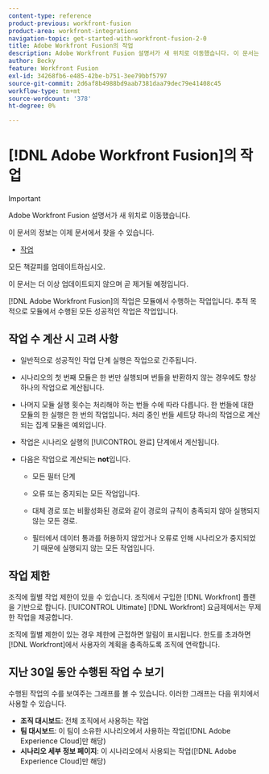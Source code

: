 ```yaml
---
content-type: reference
product-previous: workfront-fusion
product-area: workfront-integrations
navigation-topic: get-started-with-workfront-fusion-2-0
title: Adobe Workfront Fusion의 작업
description: Adobe Workfront Fusion 설명서가 새 위치로 이동했습니다. 이 문서는 더 이상 사용되지 않지만, 이 기능을 다루는 새 문서에 대한 링크를 포함합니다.
author: Becky
feature: Workfront Fusion
exl-id: 34268fb6-e485-42be-b751-3ee79bbf5797
source-git-commit: 2d6af8b4988bd9aab7381daa79dec79e41408c45
workflow-type: tm+mt
source-wordcount: '378'
ht-degree: 0%

---
```


# [!DNL Adobe Workfront Fusion]의 작업



>[!IMPORTANT]
>
>Adobe Workfront Fusion 설명서가 새 위치로 이동했습니다.
>
>이 문서의 정보는 이제 문서에서 찾을 수 있습니다.
>
>* [작업](https://experienceleague.adobe.com/docs/workfront-fusion/using/set-up-and-manage-fusion/licensing-and-operations-overviews/operations-in-workfront-fusion.html)
>
>모든 책갈피를 업데이트하십시오.
>
>이 문서는 더 이상 업데이트되지 않으며 곧 제거될 예정입니다.

[!DNL Adobe Workfront Fusion]의 작업은 모듈에서 수행하는 작업입니다. 추적 목적으로 모듈에서 수행된 모든 성공적인 작업은 작업입니다.

## 작업 수 계산 시 고려 사항

* 일반적으로 성공적인 작업 단계 실행은 작업으로 간주됩니다.

* 시나리오의 첫 번째 모듈은 한 번만 실행되며 번들을 반환하지 않는 경우에도 항상 하나의 작업으로 계산됩니다.

* 나머지 모듈 실행 횟수는 처리해야 하는 번들 수에 따라 다릅니다.  한 번들에 대한 모듈의 한 실행은 한 번의 작업입니다. 처리 중인 번들 세트당 하나의 작업으로 계산되는 집계 모듈은 예외입니다.

* 작업은 시나리오 실행의 [!UICONTROL 완료] 단계에서 계산됩니다.

* 다음은 작업으로 계산되는 **not**&#x200B;입니다.

   * 모든 필터 단계

   * 오류 또는 중지되는 모든 작업입니다.

   * 대체 경로 또는 비활성화된 경로와 같이 경로의 규칙이 충족되지 않아 실행되지 않는 모든 경로.

   * 필터에서 데이터 통과를 허용하지 않았거나 오류로 인해 시나리오가 중지되었기 때문에 실행되지 않는 모든 작업입니다.

## 작업 제한

조직에 월별 작업 제한이 있을 수 있습니다. 조직에서 구입한 [!DNL Workfront] 플랜을 기반으로 합니다. [!UICONTROL Ultimate] [!DNL Workfront] 요금제에서는 무제한 작업을 제공합니다.

조직에 월별 제한이 있는 경우 제한에 근접하면 알림이 표시됩니다. 한도를 초과하면 [!DNL Workfront]에서 사용자의 계획을 충족하도록 조직에 연락합니다.

## 지난 30일 동안 수행된 작업 수 보기

수행된 작업의 수를 보여주는 그래프를 볼 수 있습니다. 이러한 그래프는 다음 위치에서 사용할 수 있습니다.

* **조직 대시보드**: 전체 조직에서 사용하는 작업
* **팀 대시보드**: 이 팀이 소유한 시나리오에서 사용하는 작업([!DNL Adobe Experience Cloud]만 해당)
* **시나리오 세부 정보 페이지**: 이 시나리오에서 사용되는 작업([!DNL Adobe Experience Cloud]만 해당)
